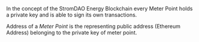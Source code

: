 In the concept of the StromDAO Energy Blockchain every Meter Point holds a private key and is able to sign its own transactions. 

Address of a *Meter Point* is the representing public address (Ethereum Address) belonging to the private key of meter point. 
